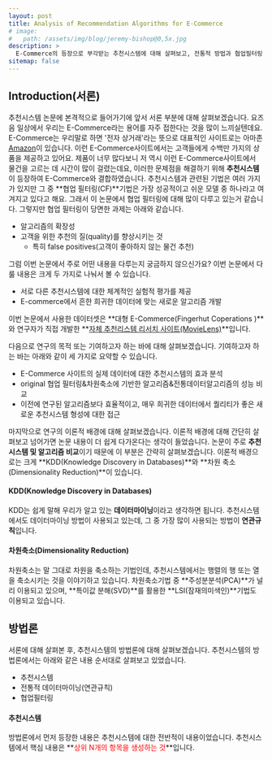 ```yaml
---
layout: post
title: Analysis of Recommendation Algorithms for E-Commerce
# image: 
#   path: /assets/img/blog/jeremy-bishop@0,5x.jpg
description: >
  E-Commerce의 등장으로 부각받는 추천시스템에 대해 살펴보고, 전통적 방법과 협업필터링 방법을 비교해보는 논문입니다.
sitemap: false
---
```


<!-- Version 9 is the most complete version of Hydejack yet.
{:.lead}

[Modernized](#linking-in-style) [design](#whats-in-the-cards), [big headlines](#ready-for-the-big-screen), big new features: [Built-In Search](#built-in-search), [Sticky Table of Contents](#sticky-table-of-contents), and [Auto-Hiding Navbar](#auto-hiding-navbar). That [and more](#and-much-more) is Hydejack 9.

- Table of Contents
{:toc .large-only} -->
## Introduction(서론)

추천시스템 논문에 본격적으로 들어가기에 앞서 서론 부분에 대해 살펴보겠습니다. 
요즈음 일상에서 우리는 E-Commerce라는 용어를 자주 접한다는 것을 많이 느끼실텐데요.
E-Commerce는 우리말로 하면 '전자 상거래'라는 뜻으로 대표적인 사이트로는 
아마존[Amazon](https://www.amazon.com/)이 있습니다. 이런 E-Commerce사이트에서는
고객들에게 수백만 가지의 상품을 제공하고 있어요. 제품이 너무 많다보니 저 역시 
이런 E-Commerce사이트에서 물건을 고르는 데 시간이 많이 걸렸는데요, 
이러한 문제점을 해결하기 위해 **추천시스템**이 등장하여 E-Commerce와 결합하였습니다.
추천시스템과 관련된 기법은 여러 가지가 있지만 그 중 **협업 필터링(CF)**기법은
가장 성공적이고 쉬운 모델 중 하나라고 여겨지고 있다고 해요. 그래서 이 논문에서 
협업 필터링에 대해 많이 다루고 있는거 같습니다. 그렇지만 협업 필터링이 당면한 과제는 
아래와 같습니다. 
- 알고리즘의 확장성
- 고객을 위한 추천의 질(quality)를 향상시키는 것
   - 특히 false positives(고객이 좋아하지 않는 물건 추천)

그럼 이번 논문에서 주로 어떤 내용을 다루는지 궁금하지 않으신가요?
이번 논문에서 다룰 내용은 크게 두 가지로 나눠서 볼 수 있습니다.
- 서로 다른 추천시스템에 대한 체계적인 실험적 평가를 제공
- E-commerce에서 흔한 희귀한 데이터에 맞는 새로운 알고리즘 개발

이번 논문에서 사용한 데이터셋은 **대형 E-Commerce(Fingerhut Coperations )**와
연구자가 직접 개발한 **[자체 추천리스템 리서치 사이트(MovieLens)](www.movielens.umn.edu)**입니다.

다음으로 연구의 목적 또는 기여하고자 하는 바에 대해 살펴보겠습니다. 
기여하고자 하는 바는 아래와 같이 세 가지로 요약할 수 있습니다.
- E-Commerce 사이트의 실제 데이터에 대한 추천시스템의 효과 분석
- original 협업 필터링&차원축소에 기반한 알고리즘&전통데이터알고리즘의 성능 비교
- 이전에 연구된 알고리즘보다 효율적이고, 매우 희귀한 데이터에서 퀄리티가 좋은 
  새로운 추천시스템 형성에 대한 접근

마지막으로 연구의 이론적 배경에 대해 살펴보겠습니다. 이론적 배경에 대해 간단히 살펴보고 넘어가면
논문 내용이 더 쉽게 다가온다는 생각이 들었습니다. 논문이 주로 **추천시스템 및 알고리즘 비교**이기 때문에
이 부분은 간략히 살펴보겠습니다. 이론적 배경으로는 크게 **KDD(Knowledge Discovery in Databases)**와
**차원 축소(Dimensionality Reduction)**이 있습니다. 
#### KDD(Knowledge Discovery in Databases)

KDD는 쉽게 말해 우리가 알고 있는 **데이터마이닝**이라고 생각하면 됩니다.
추천시스템에서도 데이터마이닝 방법이 사용되고 있는데, 
그 중 가장 많이 사용되는 방법이 **연관규칙**입니다. 
#### 차원축소(Dimensionality Reduction)

차원축소는 말 그대로 차원을 축소하는 기법인데, 추천시스템에서는
행렬의 행 또는 열을 축소시키는 것을 이야기하고 있습니다. 
차원축소기법 중 **주성분분석(PCA)**가 널리 이용되고 있으며,
**특이값 분해(SVD)**를 활용한 **LSI(잠재의미색인)**기법도 이용되고 있습니다.
## 방법론

서론에 대해 살펴본 후, 추천시스템의 방법론에 대해 살펴보겠습니다. 추천시스템의 방법론에서는 
아래와 같은 내용 순서대로 살펴보고 있었습니다.
- 추천시스템
- 전통적 데이터마이닝(연관규칙)
- 협업필터링

#### 추천시스템

방법론에서 먼저 등장한 내용은 추천시스템에 대한 전반적이 내용이었습니다. 
추천시스템에서 핵심 내용은 **<span style='color:red'>상위 N개의 항목을 생성하는 것</span>**입니다.
